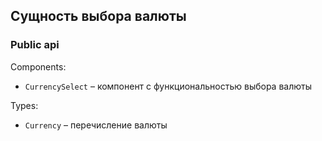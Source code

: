 ## Сущность выбора валюты

### Public api

Components:
  - `CurrencySelect` – компонент с функциональностью выбора валюты
    
Types:
  - `Currency` – перечисление валюты
